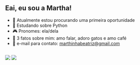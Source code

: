  ##   Eai, eu sou a Martha!

- 👾 Atualmente estou procurando uma primeira oportunidade
- 🐍 Estudando sobre Python 
- 🎮 Pronomes: ela/dela
- 🤖 3 fatos sobre mim: amo falar, adoro gatos e amo café
-  📩 e-mail para contato: marthinhabeatriz@gmail.com
##
 
<div> 
  <a href=https://www.instagram.com/mrthbtz/ target="_blank"><img src="https://img.shields.io/badge/-Instagram-%23E4405F?style=for-the-badge&logo=instagram&logoColor=white" target="_blank"></a>
  <a href=https://www.linkedin.com/in/martha-beatriz-317a4b21b/ target="_blank"><img src="https://img.shields.io/badge/-LinkedIn-%230077B5?style=for-the-badge&logo=linkedin&logoColor=white" target="_blank"></a>  	
